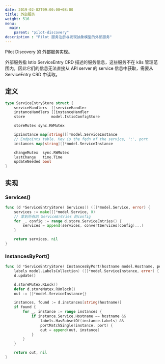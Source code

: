 ```yaml
---
date: 2019-02-02T09:00:00+08:00
title: 外部服务
weight: 516
menu:
  main:
    parent: "pilot-discovery"
description : "Pilot 服务注册与发现抽象模型的外部服务"
---
```


Pilot Discovery 的 外部服务实现。

外部服务指 Istio ServiceEntry CRD 描述的服务信息，这些服务不在 k8s 管理范围内，因此它们的信息无法直接从 API server 的 service 信息中获取，需要从 ServiceEntry CRD 中读取。

## 定义

```go
type ServiceEntryStore struct {
	serviceHandlers  []serviceHandler
	instanceHandlers []instanceHandler
	store            model.IstioConfigStore

	storeMutex sync.RWMutex

	ip2instance map[string][]*model.ServiceInstance
	// Endpoints table. Key is the fqdn of the service, ':', port
	instances map[string][]*model.ServiceInstance

	changeMutex  sync.RWMutex
	lastChange   time.Time
	updateNeeded bool
}
```

## 实现

### Services()

```go
func (d *ServiceEntryStore) Services() ([]*model.Service, error) {
	services := make([]*model.Service, 0)
    // 拿到所有的 ServiceEntries 的config
	for _, config := range d.store.ServiceEntries() {
		services = append(services, convertServices(config)...)
	}

	return services, nil
}
```

### InstancesByPort()

```go
func (d *ServiceEntryStore) InstancesByPort(hostname model.Hostname, port int,
	labels model.LabelsCollection) ([]*model.ServiceInstance, error) {
	d.update()

	d.storeMutex.RLock()
	defer d.storeMutex.RUnlock()
	out := []*model.ServiceInstance{}

	instances, found := d.instances[string(hostname)]
	if found {
		for _, instance := range instances {
			if instance.Service.Hostname == hostname &&
				labels.HasSubsetOf(instance.Labels) &&
				portMatchSingle(instance, port) {
				out = append(out, instance)
			}
		}
	}

	return out, nil
}
```

